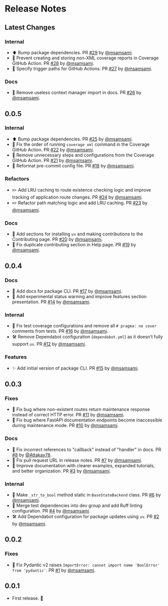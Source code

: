 # Release Notes

## Latest Changes

### Internal

- ⬆ Bump package dependencies. PR [#29](https://github.com/msamsami/fastapi-maintenance/pull/29) by [@msamsami](https://github.com/msamsami).
- 👷 Prevent creating and storing non-XML coverage reports in Coverage GitHub Action. PR [#28](https://github.com/msamsami/fastapi-maintenance/pull/28) by [@msamsami](https://github.com/msamsami).
- 👷 Specify trigger paths for GitHub Actions. PR [#27](https://github.com/msamsami/fastapi-maintenance/pull/27) by [@msamsami](https://github.com/msamsami).

### Docs

- 📝 Remove useless context manager import in docs. PR [#26](https://github.com/msamsami/fastapi-maintenance/pull/26) by [@msamsami](https://github.com/msamsami).

## 0.0.5

### Internal

- ⬆ Bump package dependencies. PR [#25](https://github.com/msamsami/fastapi-maintenance/pull/25) by [@msamsami](https://github.com/msamsami).
- 👷 Fix the order of running `coverage xml` command in the Coverage GitHub Action. PR [#22](https://github.com/msamsami/fastapi-maintenance/pull/22) by [@msamsami](https://github.com/msamsami).
- 👷 Remove unnecessary steps and configurations from the Coverage GitHub Action. PR [#21](https://github.com/msamsami/fastapi-maintenance/pull/21) by [@msamsami](https://github.com/msamsami).
- 🔧 Reformat pre-commit config file. PR [#18](https://github.com/msamsami/fastapi-maintenance/pull/18) by [@msamsami](https://github.com/msamsami).

### Refactors

- ✏️ Add LRU caching to route existence checking logic and improve tracking of application route changes. PR [#24](https://github.com/msamsami/fastapi-maintenance/pull/24) by [@msamsami](https://github.com/msamsami).
- ✏️ Refactor path matching logic and add LRU caching. PR [#23](https://github.com/msamsami/fastapi-maintenance/pull/23) by [@msamsami](https://github.com/msamsami).

### Docs

- 📝 Add sections for installing `uv` and making contributions to the Contributing page. PR [#20](https://github.com/msamsami/fastapi-maintenance/pull/20) by [@msamsami](https://github.com/msamsami).
- 📝 Fix duplicate contributing section in Help page. PR [#19](https://github.com/msamsami/fastapi-maintenance/pull/19) by [@msamsami](https://github.com/msamsami).

## 0.0.4

### Docs

- 📝 Add docs for package CLI. PR [#17](https://github.com/msamsami/fastapi-maintenance/pull/17) by [@msamsami](https://github.com/msamsami).
- 📝 Add experimental status warning and improve features section presentation. PR [#14](https://github.com/msamsami/fastapi-maintenance/pull/14) by [@msamsami](https://github.com/msamsami).

### Internal

- 👷 Fix test coverage configurations and remove all `# pragma: no cover` comments from tests. PR [#16](https://github.com/msamsami/fastapi-maintenance/pull/16) by [@msamsami](https://github.com/msamsami).
- 🛠️ Remove Dependabot configuration (`dependabot.yml`) as it doesn't fully support `uv`. PR [#12](https://github.com/msamsami/fastapi-maintenance/pull/12) by [@msamsami](https://github.com/msamsami).

### Features

- ✨ Add initial version of package CLI. PR [#15](https://github.com/msamsami/fastapi-maintenance/pull/15) by [@msamsami](https://github.com/msamsami).

## 0.0.3

### Fixes

- 🐛 Fix bug where non-existent routes return maintenance response instead of correct HTTP error. PR [#11](https://github.com/msamsami/fastapi-maintenance/pull/11) by [@msamsami](https://github.com/msamsami).
- 🐛 Fix bug where FastAPI documentation endpoints become inaccessible during maintenance mode. PR [#10](https://github.com/msamsami/fastapi-maintenance/pull/10) by [@msamsami](https://github.com/msamsami).

### Docs

- 📝 Fix incorrect references to "callback" instead of "handler" in docs. PR [#8](https://github.com/msamsami/fastapi-maintenance/pull/8) by [@Attakay78](https://github.com/Attakay78).
- 📝 Fix pull request URL in release notes. PR [#7](https://github.com/msamsami/fastapi-maintenance/pull/7) by [@msamsami](https://github.com/msamsami).
- 📝 Improve documentation with clearer examples, expanded tutorials, and better organization. PR [#3](https://github.com/msamsami/fastapi-maintenance/pull/3) by [@msamsami](https://github.com/msamsami).

### Internal

- 🔨 Make `_str_to_bool` method static in `BaseStateBackend` class. PR [#6](https://github.com/msamsami/fastapi-maintenance/pull/6) by [@msamsami](https://github.com/msamsami).
- 🔧 Merge test dependencies into dev group and add Ruff linting configuration. PR [#4](https://github.com/msamsami/fastapi-maintenance/pull/4) by [@msamsami](https://github.com/msamsami).
- 🛠️ Add Dependabot configuration for package updates using `uv`. PR [#2](https://github.com/msamsami/fastapi-maintenance/pull/2) by [@msamsami](https://github.com/msamsami).

## 0.0.2

### Fixes

- 🐛 Fix Pydantic v2 raises `ImportError: cannot import name 'BoolError' from 'pydantic'`. PR [#1](https://github.com/msamsami/fastapi-maintenance/pull/1) by [@msamsami](https://github.com/msamsami).

## 0.0.1

- First release. 🎉
